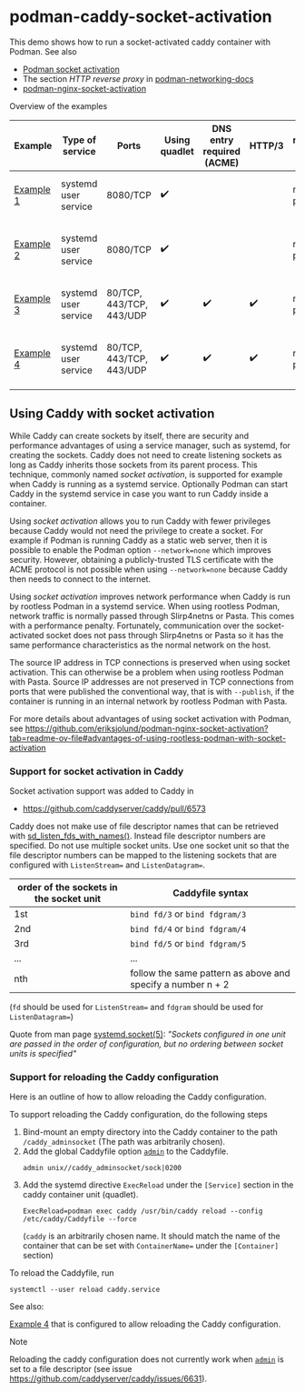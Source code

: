 # podman-caddy-socket-activation

This demo shows how to run a socket-activated caddy container with Podman.
See also

* [Podman socket activation](https://github.com/containers/podman/blob/main/docs/tutorials/socket_activation.md)
* The section _HTTP reverse proxy_ in [podman-networking-docs](https://github.com/eriksjolund/podman-networking-docs?tab=readme-ov-file#http-reverse-proxy)
* [podman-nginx-socket-activation](https://github.com/eriksjolund/podman-nginx-socket-activation)

Overview of the examples

| Example | Type of service | Ports | Using quadlet | DNS entry required (ACME) | HTTP/3 | rootful/rootless podman | Comment |
| --      | --              |   -- | --      | --   | --  |  -- | -- |
| [Example 1](examples/example1) | systemd user service | 8080/TCP | :heavy_check_mark: |  |  | rootless podman | hello world web server |
| [Example 2](examples/example2) | systemd user service | 8080/TCP | :heavy_check_mark: |  |  | rootless podman | http reverse proxy with TCP backends |
| [Example 3](examples/example3) | systemd user service | 80/TCP, 443/TCP, 443/UDP | :heavy_check_mark: | :heavy_check_mark: | :heavy_check_mark: | rootless podman | hello world web server |
| [Example 4](examples/example4) | systemd user service | 80/TCP, 443/TCP, 443/UDP | :heavy_check_mark: |  :heavy_check_mark: | :heavy_check_mark: | rootless podman | http reverse proxy with TCP backends |

## Using Caddy with socket activation

While Caddy can create sockets by itself, there are security and performance advantages of using
a service manager, such as systemd, for creating the sockets.
Caddy does not need to create listening sockets as long as Caddy inherits those sockets
from its parent process. This technique, commonly named _socket activation_, is
supported for example when Caddy is running as a systemd service. Optionally Podman can start
Caddy in the systemd service in case you want to run Caddy inside a container.

Using _socket activation_ allows you to run Caddy with fewer privileges
because Caddy would not need the privilege to create a socket.
For example if Podman is running Caddy as a static web server, then it is possible
to enable the Podman option `--network=none` which improves security.
However, obtaining a publicly-trusted TLS certificate with the ACME protocol
is not possible when using `--network=none` because
Caddy then needs to connect to the internet.

Using _socket activation_ improves network performance when Caddy is run by rootless Podman in a systemd service.
When using rootless Podman, network traffic is normally passed through Slirp4netns or Pasta.
This comes with a performance penalty. Fortunately, communication over the socket-activated
socket does not pass through Slirp4netns or Pasta so it has the same performance characteristics
as the normal network on the host.

The source IP address in TCP connections is preserved when using socket activation.
This can otherwise be a problem when using rootless Podman with Pasta.
Source IP addresses are not preserved in TCP connections from ports that were published the
conventional way, that is with `--publish`, if the container is running in an internal network
by rootless Podman with Pasta.

For more details about advantages of using socket activation with Podman, see
https://github.com/eriksjolund/podman-nginx-socket-activation?tab=readme-ov-file#advantages-of-using-rootless-podman-with-socket-activation

### Support for socket activation in Caddy

Socket activation support was added to Caddy in

* https://github.com/caddyserver/caddy/pull/6573

Caddy does not make use of file descriptor names that can be retrieved with [sd_listen_fds_with_names()](https://www.freedesktop.org/software/systemd/man/latest/sd_listen_fds.html).
Instead file descriptor numbers are specified.
Do not use multiple socket units. Use one socket unit so that the file descriptor numbers can be mapped to the listening sockets that are configured with `ListenStream=` and `ListenDatagram=`.

| order of the sockets in the socket unit | Caddyfile syntax |
| -- | -- |
| 1st | `bind fd/3` or `bind fdgram/3` |
| 2nd | `bind fd/4` or `bind fdgram/4` |
| 3rd | `bind fd/5` or `bind fdgram/5` |
| ... |  ... |
| nth | follow the same pattern as above and specify a number n + 2 |

(`fd` should be used for `ListenStream=` and `fdgram` should be used for `ListenDatagram=`)

Quote from man page [systemd.socket(5)](https://www.freedesktop.org/software/systemd/man/latest/systemd.socket.html):
_"Sockets configured in one unit are passed in the order of configuration, but no ordering between socket units is specified"_

### Support for reloading the Caddy configuration

Here is an outline of how to allow reloading the Caddy configuration.

To support reloading the Caddy configuration, do the following steps

1. Bind-mount an empty directory into the Caddy container to the path `/caddy_adminsocket` (The path was arbitrarily chosen).
2. Add the global Caddyfile option [`admin`](https://caddyserver.com/docs/caddyfile/options#admin) to the Caddyfile.
   ```
   admin unix//caddy_adminsocket/sock|0200
   ```
3. Add the systemd directive `ExecReload` under the `[Service]` section in the caddy container unit (quadlet).
   ```
   ExecReload=podman exec caddy /usr/bin/caddy reload --config /etc/caddy/Caddyfile --force
   ```
   (`caddy` is an arbitrarily chosen name. It should match the name of the container that can be set with `ContainerName=` under the `[Container]` section)


To reload the Caddyfile, run
```
systemctl --user reload caddy.service
```

See also:

[Example 4](examples/example4) that is configured to allow reloading the Caddy configuration.

> [!NOTE]
> Reloading the caddy configuration does not currently work when [`admin`](https://caddyserver.com/docs/caddyfile/options#admin) is set to
a file descriptor (see issue https://github.com/caddyserver/caddy/issues/6631).
